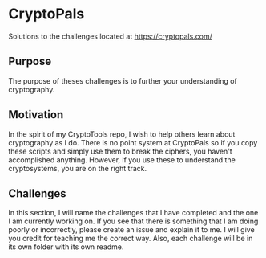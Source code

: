 # CryptoPals
Solutions to the challenges located at https://cryptopals.com/

## Purpose
The purpose of theses challenges is to further your understanding of cryptography.

## Motivation
In the spirit of my CryptoTools repo, I wish to help others learn about cryptography as I do. There is no point system at CryptoPals so if you copy these scripts and simply use them to break the ciphers, you haven't accomplished anything. However, if you use these to understand the cryptosystems, you are on the right track.

## Challenges
In this section, I will name the challenges that I have completed and the one I am currently working on. If you see that there is something that I am doing poorly or incorrectly, please create an issue and explain it to me. I will give you credit for teaching me the correct way. Also, each challenge will be in its own folder with its own readme.

<!-- test -->
